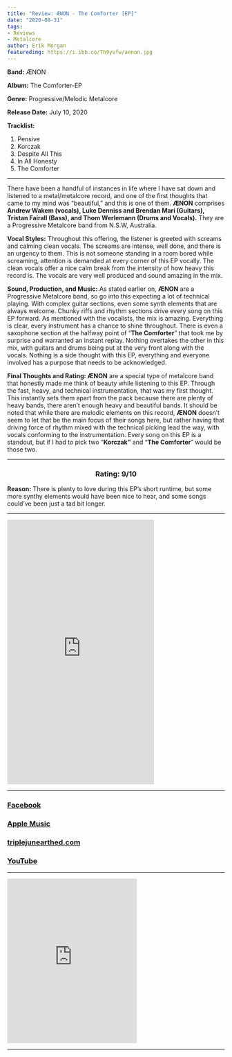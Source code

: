 ```yaml
---
title: "Review: ÆNON - The Comforter [EP]"
date: "2020-08-31"
tags:
- Reviews
- Metalcore
author: Erik Morgan
featuredimg: https://i.ibb.co/Th9yvfw/aenon.jpg
---
```


**Band:** ÆNON

**Album:** The Comforter-EP

**Genre:** Progressive/Melodic Metalcore

**Release Date:** July 10, 2020

**Tracklist:** 

1. Pensive
2. Korczak
3. Despite All This
4. In All Honesty 
5. The Comforter 

* * *

There have been a handful of instances in life where I have sat down and listened to a metal/metalcore record, and one of the first thoughts that came to my mind was “beautiful,” and this is one of them. **ÆNON** comprises **Andrew Wakem (vocals), Luke Denniss and Brendan Mari (Guitars), Tristan Fairall (Bass), and Thom Werlemann (Drums and Vocals).** They are a Progressive Metalcore band from N.S.W, Australia. 

**Vocal Styles:** Throughout this offering, the listener is greeted with screams and calming clean vocals. The screams are intense, well done, and there is an urgency to them. This is not someone standing in a room bored while screaming, attention is demanded at every corner of this EP vocally. The clean vocals offer a nice calm break from the intensity of how heavy this record is. The vocals are very well produced and sound amazing in the mix. 

**Sound, Production, and Music:** As stated earlier on, **ÆNON** are a Progressive Metalcore band, so go into this expecting a lot of technical playing. With complex guitar sections, even some synth elements that are always welcome. Chunky riffs and rhythm sections drive every song on this EP forward. As mentioned with the vocalists, the mix is amazing. Everything is clear, every instrument has a chance to shine throughout. There is even a saxophone section at the halfway point of “**The Comforter**” that took me by surprise and warranted an instant replay. Nothing overtakes the other in this mix, with guitars and drums being put at the very front along with the vocals. Nothing is a side thought with this EP, everything and everyone involved has a purpose that needs to be acknowledged. 

**Final Thoughts and Rating: ÆNON** are a special type of metalcore band that honestly made me think of beauty while listening to this EP. Through the fast, heavy, and technical instrumentation, that was my first thought. This instantly sets them apart from the pack because there are plenty of heavy bands, there aren’t enough heavy and beautiful bands. It should be noted that while there are melodic elements on this record, **ÆNON** doesn’t seem to let that be the main focus of their songs here, but rather having that driving force of rhythm mixed with the technical picking lead the way, with vocals conforming to the instrumentation. Every song on this EP is a standout, but if I had to pick two “**Korczak”** and “**The Comforter**” would be those two.

<hr>
<h3 style="text-align:center;">Rating: 9/10</h3>

**Reason:** There is plenty to love during this EP’s short runtime, but some more synthy elements would have been nice to hear, and some songs could’ve been just a tad bit longer. 

* * *
<iframe style="border: 0; width: 340px; height: 611px;" src="https://bandcamp.com/EmbeddedPlayer/album=2028710676/size=large/bgcol=ffffff/linkcol=0687f5/transparent=true/" seamless><a href="https://aenon.bandcamp.com/album/the-comforter">The Comforter by ÆNON</a></iframe>

* * *

### [Facebook](https://web.facebook.com/AEnonBand/?_rdc=1&_rdr)

### [Apple Music](https://music.apple.com/us/album/the-comforter-ep/1507336355)

### [triplejunearthed.com](https://www.triplejunearthed.com/artist/%C3%A6non)

### [YouTube](https://www.youtube.com/channel/UCmjFlNac8hpgdnQr1Iw4z2Q)

<hr>



<iframe src="https://open.spotify.com/embed/artist/1xljsDpuKCC0Ks7DW4lwJ8" width="300" height="380" frameborder="0" allowtransparency="true" allow="encrypted-media"></iframe>

<hr>

